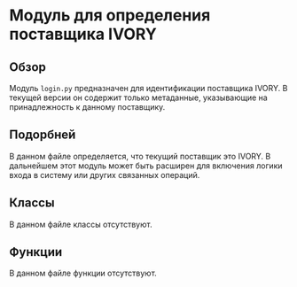 # Модуль для определения поставщика IVORY
## Обзор

Модуль `login.py` предназначен для идентификации поставщика IVORY. В текущей версии он содержит только метаданные, указывающие на принадлежность к данному поставщику.
## Подорбней

В данном файле определяется, что текущий поставщик это IVORY. В дальнейшем этот модуль может быть расширен для включения логики входа в систему или других связанных операций.
## Классы

В данном файле классы отсутствуют.
## Функции
В данном файле функции отсутствуют.